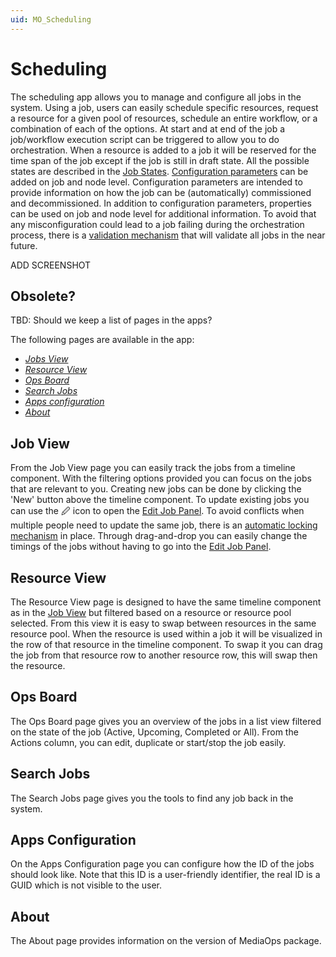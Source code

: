 ```yaml
---
uid: MO_Scheduling
---
```


# Scheduling

The scheduling app allows you to manage and configure all jobs in the system. Using a job, users can easily schedule specific resources, request a resource for a given pool of resources, schedule an entire workflow, or a combination of each of the options. At start and at end of the job a job/workflow execution script can be triggered to allow you to do orchestration. When a resource is added to a job it will be reserved for the time span of the job except if the job is still in draft state. All the possible states are described in the [Job States](xref:MO_S_Job_States). [Configuration parameters](xref:MO_S_Configuration) can be added on job and node level. Configuration parameters are intended to provide information on how the job can be (automatically) commissioned and decommissioned. In addition to configuration parameters, properties can be used on job and node level for additional information. To avoid that any misconfiguration could lead to a job failing during the orchestration process, there is a [validation mechanism](xref:MO_S_Job_Validation) that will validate all jobs in the near future.

ADD SCREENSHOT

## Obsolete?

TBD: Should we keep a list of pages in the apps?

The following pages are available in the app:

- [*Jobs View*](#job-view)
- [*Resource View*](#resource-view)
- [*Ops Board*](#ops-board)
- [*Search Jobs*](#search-jobs)
- [*Apps configuration*](#apps-configuration)
- [*About*](#about)

## Job View

From the Job View page you can easily track the jobs from a timeline component. With the filtering options provided you can focus on the jobs that are relevant to you. Creating new jobs can be done by clicking the 'New' button above the timeline component. To update existing jobs you can use the 🖉 icon to open the [Edit Job Panel](#edit-job-panel). To avoid conflicts when multiple people need to update the same job, there is an [automatic locking mechanism](xref:MO_S_Job_Locking) in place. Through drag-and-drop you can easily change the timings of the jobs without having to go into the [Edit Job Panel](#edit-job-panel).

## Resource View

The Resource View page is designed to have the same timeline component as in the [Job View](#job-view) but filtered based on a resource or resource pool selected. From this view it is easy to swap between resources in the same resource pool. When the resource is used within a job it will be visualized in the row of that resource in the timeline component. To swap it you can drag the job from that resource row to another resource row, this will swap then the resource.

## Ops Board

The Ops Board page gives you an overview of the jobs in a list view filtered on the state of the job (Active, Upcoming, Completed or All). From the Actions column, you can edit, duplicate or start/stop the job easily.

## Search Jobs

The Search Jobs page gives you the tools to find any job back in the system.

## Apps Configuration

On the Apps Configuration page you can configure how the ID of the jobs should look like. Note that this ID is a user-friendly identifier, the real ID is a GUID which is not visible to the user.

## About

The About page provides information on the version of MediaOps package.